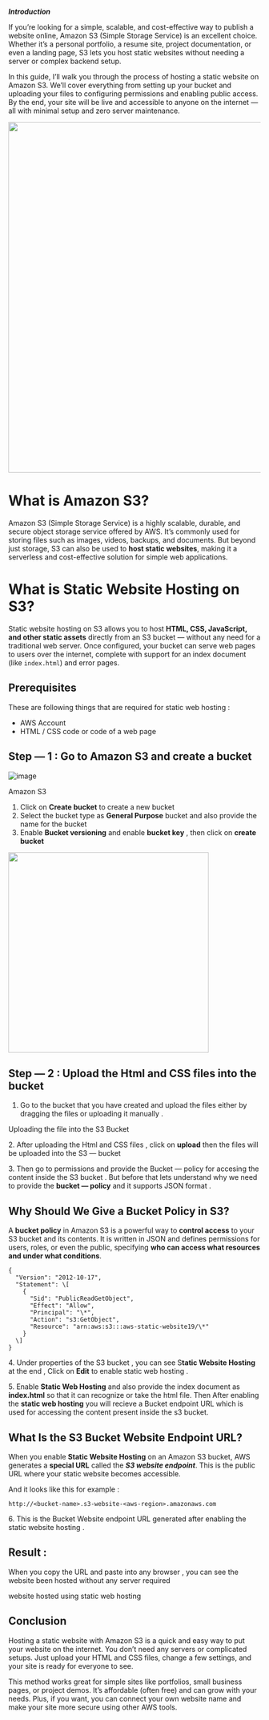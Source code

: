 ***Introduction***

If you’re looking for a simple, scalable, and cost-effective way to publish a website online, Amazon S3 (Simple Storage Service) is an excellent choice. Whether it’s a personal portfolio, a resume site, project documentation, or even a landing page, S3 lets you host static websites without needing a server or complex backend setup.

In this guide, I’ll walk you through the process of hosting a static website on Amazon S3. We’ll cover everything from setting up your bucket and uploading your files to configuring permissions and enabling public access. By the end, your site will be live and accessible to anyone on the internet — all with minimal setup and zero server maintenance.

<div align="center">
<img src="https://miro.medium.com/v2/resize:fit:1100/format:webp/1*2vrMXr6e2TYoKhhHEfSoaA.png"  width="700"/>
</div>

What is Amazon S3?
==================

Amazon S3 (Simple Storage Service) is a highly scalable, durable, and secure object storage service offered by AWS. It’s commonly used for storing files such as images, videos, backups, and documents. But beyond just storage, S3 can also be used to **host static websites**, making it a serverless and cost-effective solution for simple web applications.

What is Static Website Hosting on S3?
=====================================

Static website hosting on S3 allows you to host **HTML, CSS, JavaScript, and other static assets** directly from an S3 bucket — without any need for a traditional web server. Once configured, your bucket can serve web pages to users over the internet, complete with support for an index document (like `index.html`) and error pages.

Prerequisites
-------------

These are following things that are required for static web hosting :

*   AWS Account
*   HTML / CSS code or code of a web page

Step — 1 : Go to Amazon S3 and create a bucket
----------------------------------------------

![image](https://github.com/user-attachments/assets/add51870-a85c-43b8-853e-20e5ce664002) 

Amazon S3

1.  Click on **Create bucket** to create a new bucket
2.  Select the bucket type as **General Purpose** bucket and also provide the name for the bucket
3.  Enable **Bucket versioning** and enable **bucket key** , then click on **create bucket**
<div>
<img src="https://miro.medium.com/v2/resize:fit:1100/format:webp/1*-gPR8Nv6gNQRkksH4zqdFA.jpeg" width="400">
</div>

Step — 2 : Upload the Html and CSS files into the bucket
--------------------------------------------------------

1.  Go to the bucket that you have created and upload the files either by dragging the files or uploading it manually .

Uploading the file into the S3 Bucket

2\. After uploading the Html and CSS files , click on **upload** then the files will be uploaded into the S3 — bucket

3\. Then go to permissions and provide the Bucket — policy for accesing the content inside the S3 bucket . But before that lets understand why we need to provide the **bucket — policy** and it supports JSON format .

Why Should We Give a Bucket Policy in S3?
-----------------------------------------

A **bucket policy** in Amazon S3 is a powerful way to **control access** to your S3 bucket and its contents. It is written in JSON and defines permissions for users, roles, or even the public, specifying **who can access what resources and under what conditions**.

```
{  
  "Version": "2012-10-17",  
  "Statement": \[  
    {  
      "Sid": "PublicReadGetObject",  
      "Effect": "Allow",  
      "Principal": "\*",  
      "Action": "s3:GetObject",  
      "Resource": "arn:aws:s3:::aws-static-website19/\*"  
    }  
  \]  
}
```

4\. Under properties of the S3 bucket , you can see S**tatic Website Hosting** at the end , Click on **Edit** to enable static web hosting .

5\. Enable **Static Web Hosting** and also provide the index document as **index.html** so that it can recognize or take the html file. Then After enabling the **static web hosting** you will recieve a Bucket endpoint URL which is used for accessing the content present inside the s3 bucket.

What Is the S3 Bucket Website Endpoint URL?
-------------------------------------------

When you enable **Static Website Hosting** on an Amazon S3 bucket, AWS generates a **special URL** called the **_S3 website endpoint_**. This is the public URL where your static website becomes accessible.

And it looks like this for example :

```
http://<bucket-name>.s3-website-<aws-region>.amazonaws.com
```

6\. This is the Bucket Website endpoint URL generated after enabling the static website hosting .

Result :
--------

When you copy the URL and paste into any browser , you can see the website been hosted without any server required

website hosted using static web hosting

Conclusion
----------

Hosting a static website with Amazon S3 is a quick and easy way to put your website on the internet. You don’t need any servers or complicated setups. Just upload your HTML and CSS files, change a few settings, and your site is ready for everyone to see.

This method works great for simple sites like portfolios, small business pages, or project demos. It’s affordable (often free) and can grow with your needs. Plus, if you want, you can connect your own website name and make your site more secure using other AWS tools.
